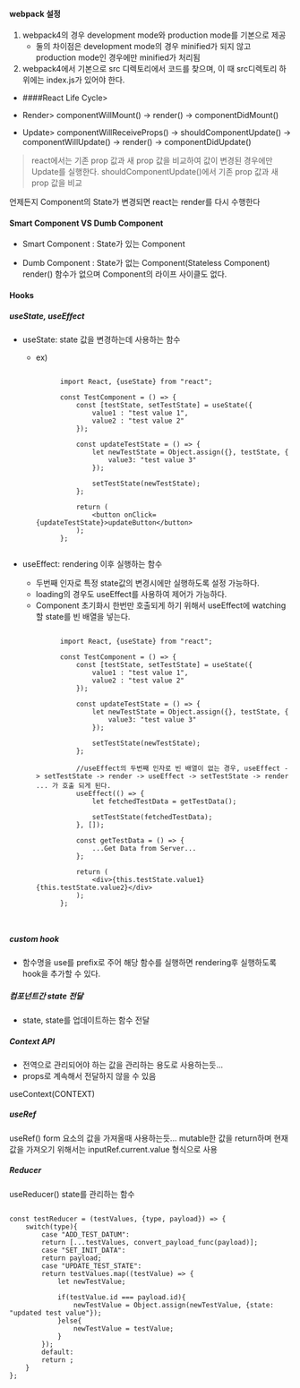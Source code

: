 #### webpack 설정
1. webpack4의 경우 development mode와 production mode를 기본으로 제공
	* 둘의 차이점은 development mode의 경우 minified가 되지 않고 production mode인 경우에만 minified가 처리됨
2. webpack4에서 기본으로 src 디렉토리에서 코드를 찾으며, 이 때 src디렉토리 하위에는 index.js가 있어야 한다.

* ####React Life Cycle>
* Render>
  componentWillMount() -> render() -> componentDidMount()

* Update>
  componentWillReceiveProps() -> shouldComponentUpdate() ->
  componentWillUpdate() -> render() -> componentDidUpdate()

> react에서는 기존 prop 값과 새 prop 값을 비교하여 값이 변경된 경우에만 Update를 실행한다.
> shouldComponentUpdate()에서 기존 prop 값과 새 prop 값을 비교

<React State>
  언제든지 Component의 State가 변경되면 react는 render를 다시 수행한다

####  Smart Component VS Dumb Component

  * Smart Component
      : State가 있는 Component

  * Dumb Component
      : State가 없는 Component(Stateless Component)
        render() 함수가 없으며 Component의 라이프 사이클도 없다.

#### Hooks
##### useState, useEffect

* useState: state 값을 변경하는데 사용하는 함수
	* ex)
		<pre><code>
			import React, {useState} from "react";
			
			const TestComponent = () => {
				const [testState, setTestState] = useState({
	                value1 : "test value 1",
	                value2 : "test value 2"
	            });
	                    
	            const updateTestState = () => {
	                let newTestState = Object.assign({}, testState, {
	                    value3: "test value 3"
                    }); 
	                
	                setTestState(newTestState);
	            };
	            
	            return (
					&lt;button onClick={updateTestState}&gt;updateButton&lt;/button&gt;
	            );
			};
		</code></pre>

* useEffect: rendering 이후 실행하는 함수
	* 두번째 인자로 특정 state값의 변경시에만 실행하도록 설정 가능하다.
	* loading의 경우도 useEffect를 사용하여 제어가 가능하다.
	* Component 초기화시 한번만 호출되게 하기 위해서 useEffect에 watching할 state를 빈 배열을 넣는다.
		<pre><code>
			import React, {useState} from "react";
        			
            const TestComponent = () => {
                const [testState, setTestState] = useState({
                    value1 : "test value 1",
                    value2 : "test value 2"
                });
                        
                const updateTestState = () => {
                    let newTestState = Object.assign({}, testState, {
                        value3: "test value 3"
                    }); 
                    
                    setTestState(newTestState);
                };
                
                //useEffect의 두번째 인자로 빈 배열이 없는 경우, useEffect -> setTestState -> render -> useEffect -> setTestState -> render ... 가 호출 되게 된다.
                useEffect(() => {
                    let fetchedTestData = getTestData();
                    
                    setTestState(fetchedTestData);
                }, []);
                
                const getTestData = () => {
                    ...Get Data from Server...
                };
                
                return (
                    &lt;div&gt;{this.testState.value1} {this.testState.value2}&lt;/div&gt;
                );
            };
		
		</code></pre>

##### custom hook
* 함수명을 use를 prefix로 주어 해당 함수를 실행하면 rendering후 실행하도록 hook을 추가할 수 있다.
	
##### 컴포넌트간 state 전달
* state, state를 업데이트하는 함수 전달

##### Context API
* 전역으로 관리되어야 하는 값을 관리하는 용도로 사용하는듯...
* props로 계속해서 전달하지 않을 수 있음

useContext(CONTEXT)

##### useRef
useRef()
form 요소의 값을 가져올때 사용하는듯...
mutable한 값을 return하며 현재 값을 가져오기 위해서는 inputRef.current.value 형식으로 사용

##### Reducer
useReducer()
state를 관리하는 함수
<pre><code>
const testReducer = (testValues, {type, payload}) => {
	switch(type){
		case "ADD_TEST_DATUM":
		return [...testValues, convert_payload_func(payload)];
		case "SET_INIT_DATA":
		return payload;
		case "UPDATE_TEST_STATE":
		return testValues.map((testValue) => {
			let newTestValue;
		
			if(testValue.id === payload.id){
				newTestValue = Object.assign(newTestValue, {state: "updated test value"});
			}else{
				newTestValue = testValue;
			}
		});
		default:
		return ;
	}
};
</code></pre>